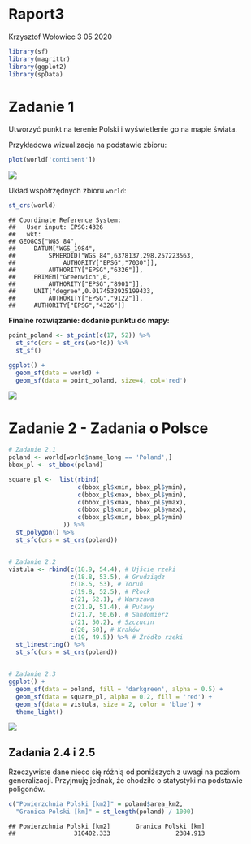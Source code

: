 Raport3
================
Krzysztof Wołowiec
3 05 2020

``` r
library(sf)
library(magrittr)
library(ggplot2)
library(spData)
```

# Zadanie 1

Utworzyć punkt na terenie Polski i wyświetlenie go na mapie świata.

Przykładowa wizualizacja na podstawie zbioru:

``` r
plot(world['continent'])
```

![](raport3_files/figure-gfm/unnamed-chunk-2-1.png)<!-- -->

Układ współrzędnych zbioru `world`:

``` r
st_crs(world)
```

    ## Coordinate Reference System:
    ##   User input: EPSG:4326 
    ##   wkt:
    ## GEOGCS["WGS 84",
    ##     DATUM["WGS_1984",
    ##         SPHEROID["WGS 84",6378137,298.257223563,
    ##             AUTHORITY["EPSG","7030"]],
    ##         AUTHORITY["EPSG","6326"]],
    ##     PRIMEM["Greenwich",0,
    ##         AUTHORITY["EPSG","8901"]],
    ##     UNIT["degree",0.0174532925199433,
    ##         AUTHORITY["EPSG","9122"]],
    ##     AUTHORITY["EPSG","4326"]]

**Finalne rozwiązanie: dodanie punktu do mapy:**

``` r
point_poland <- st_point(c(17, 52)) %>%
  st_sfc(crs = st_crs(world)) %>%
  st_sf()

ggplot() +
  geom_sf(data = world) +
  geom_sf(data = point_poland, size=4, col='red')
```

![](raport3_files/figure-gfm/unnamed-chunk-4-1.png)<!-- -->

# Zadanie 2 - Zadania o Polsce

``` r
# Zadanie 2.1
poland <- world[world$name_long == 'Poland',]
bbox_pl <- st_bbox(poland)

square_pl <-  list(rbind(
                   c(bbox_pl$xmin, bbox_pl$ymin),
                   c(bbox_pl$xmax, bbox_pl$ymin),
                   c(bbox_pl$xmax, bbox_pl$ymax),
                   c(bbox_pl$xmin, bbox_pl$ymax),
                   c(bbox_pl$xmin, bbox_pl$ymin)
               )) %>%
  st_polygon() %>%
  st_sfc(crs = st_crs(poland))


# Zadanie 2.2
vistula <- rbind(c(18.9, 54.4), # Ujście rzeki
                 c(18.8, 53.5), # Grudziądz
                 c(18.5, 53), # Toruń
                 c(19.8, 52.5), # Płock
                 c(21, 52.1), # Warszawa
                 c(21.9, 51.4), # Puławy
                 c(21.7, 50.6), # Sandomierz
                 c(21, 50.2), # Szczucin
                 c(20, 50), # Kraków
                 c(19, 49.5)) %>% # Źródło rzeki
  st_linestring() %>% 
  st_sfc(crs = st_crs(poland))


# Zadanie 2.3
ggplot() +
  geom_sf(data = poland, fill = 'darkgreen', alpha = 0.5) +
  geom_sf(data = square_pl, alpha = 0.2, fill = 'red') +
  geom_sf(data = vistula, size = 2, color = 'blue') +
  theme_light()
```

![](raport3_files/figure-gfm/unnamed-chunk-5-1.png)<!-- -->

## Zadania 2.4 i 2.5

Rzeczywiste dane nieco się różnią od poniższych z uwagi na poziom
generalizacji. Przyjmuję jednak, że chodziło o statystyki na podstawie
poligonów.

``` r
c("Powierzchnia Polski [km2]" = poland$area_km2, 
  "Granica Polski [km]" = st_length(poland) / 1000)
```

    ## Powierzchnia Polski [km2]       Granica Polski [km] 
    ##                310402.333                  2384.913
